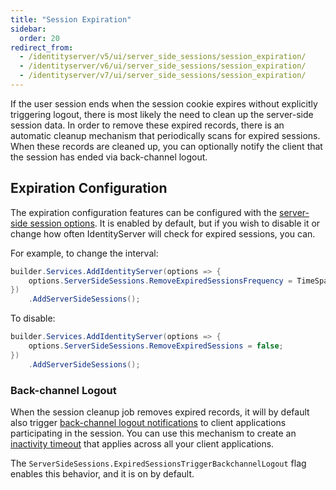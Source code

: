 ```yaml
---
title: "Session Expiration"
sidebar:
  order: 20
redirect_from:
  - /identityserver/v5/ui/server_side_sessions/session_expiration/
  - /identityserver/v6/ui/server_side_sessions/session_expiration/
  - /identityserver/v7/ui/server_side_sessions/session_expiration/
---
```


If the user session ends when the session cookie expires without explicitly triggering logout, there is most likely the
need to clean up the server-side session data.
In order to remove these expired records, there is an automatic cleanup mechanism that periodically scans for expired
sessions.
When these records are cleaned up, you can optionally notify the client that the session has ended via back-channel
logout.

## Expiration Configuration

The expiration configuration features can be configured with
the [server-side session options](/identityserver/v7/reference/options#server-side-sessions).
It is enabled by default, but if you wish to disable it or change how often IdentityServer will check for expired
sessions, you can.

For example, to change the interval:

```cs
builder.Services.AddIdentityServer(options => {
    options.ServerSideSessions.RemoveExpiredSessionsFrequency = TimeSpan.FromSeconds(60);
})
    .AddServerSideSessions();
```

To disable:

```cs
builder.Services.AddIdentityServer(options => {
    options.ServerSideSessions.RemoveExpiredSessions = false;
})
    .AddServerSideSessions();
```

### Back-channel Logout

When the session cleanup job removes expired records, it will by default also
trigger [back-channel logout notifications](/identityserver/v7/ui/logout/notification#back-channel-server-side-clients)
to client applications participating in the session. You can use this mechanism to create
an [inactivity timeout](inactivity-timeout) that applies across all your client applications.

The `ServerSideSessions.ExpiredSessionsTriggerBackchannelLogout` flag enables this behavior, and it is on by default.

